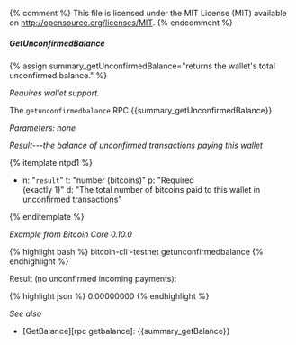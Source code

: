 {% comment %}
This file is licensed under the MIT License (MIT) available on
http://opensource.org/licenses/MIT.
{% endcomment %}

##### GetUnconfirmedBalance

{% assign summary_getUnconfirmedBalance="returns the wallet's total unconfirmed balance." %}

*Requires wallet support.*

The `getunconfirmedbalance` RPC {{summary_getUnconfirmedBalance}}

*Parameters: none*

*Result---the balance of unconfirmed transactions paying this wallet*

{% itemplate ntpd1 %}
- n: "`result`"
  t: "number (bitcoins)"
  p: "Required<br>(exactly 1)"
  d: "The total number of bitcoins paid to this wallet in unconfirmed transactions"

{% enditemplate %}

*Example from Bitcoin Core 0.10.0*

{% highlight bash %}
bitcoin-cli -testnet getunconfirmedbalance
{% endhighlight %}

Result (no unconfirmed incoming payments):

{% highlight json %}
0.00000000
{% endhighlight %}

*See also*

* [GetBalance][rpc getbalance]: {{summary_getBalance}}

